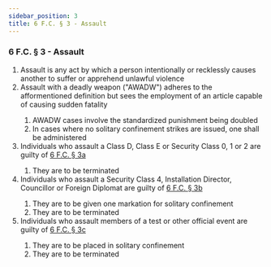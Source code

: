 ```yaml
---
sidebar_position: 3
title: 6 F.C. § 3 - Assault
---
```


<h3 id="FC6.3">6 F.C. § 3 - Assault</h3>
<ol>
	<li>Assault is any act by which a person intentionally or recklessly causes another to suffer or apprehend unlawful violence</li>
	<li>Assault with a deadly weapon ("AWADW") adheres to the afformentioned definition but sees the employment of an article capable of causing sudden fatality</li>
	<ol style={{'list-style' : 'lower-alpha'}}>
		<li>AWADW cases involve the standardized punishment being doubled</li>
		<li>In cases where no solitary confinement strikes are issued, one shall be administered</li>
	</ol>
	<li>Individuals who assault a Class D, Class E or Security Class 0, 1 or 2 are guilty of <a href="https://legislation.scpf.io/foundation_code/ordinances/classd_regulations/article_three">6 F.C. § 3a</a></li>
	<ol style={{'list-style' : 'lower-alpha'}}>
		<li>They are to be terminated</li>
	</ol>
	<li>Individuals who assault a Security Class 4, Installation Director, Councillor or Foreign Diplomat are guilty of <a href="https://legislation.scpf.io/foundation_code/ordinances/classd_regulations/article_three">6 F.C. § 3b</a></li>
	<ol style={{'list-style' : 'lower-alpha'}}>
		<li>They are to be given one markation for solitary confinement</li>
		<li>They are to be terminated</li>
	</ol>
	<li>Individuals who assault members of a test or other official event are guilty of <a href="https://legislation.scpf.io/foundation_code/ordinances/classd_regulations/article_three">6 F.C. § 3c</a></li>
	<ol style={{'list-style' : 'lower-alpha'}}>
		<li>They are to be placed in solitary confinement</li>
		<li>They are to be terminated</li>
	</ol>
</ol>